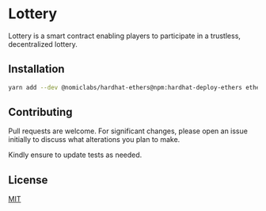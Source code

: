 # Lottery

Lottery is a smart contract enabling players to participate in a trustless, decentralized lottery.

## Installation

```bash
yarn add --dev @nomiclabs/hardhat-ethers@npm:hardhat-deploy-ethers ethers @nomiclabs/hardhat-etherscan @nomicfoundation/hardhat-chai-matchers chai @nomicfoundation/hardhat-ethers hardhat hardhat-contract-sizer hardhat-deploy hardhat-deploy-ethers hardhat-gas-reporter prettier prettier-plugin-solidity solhint solidity-coverage dotenv @chainlink/contracts
```

## Contributing

Pull requests are welcome. For significant changes, please open an issue initially to discuss what alterations you plan to make.

Kindly ensure to update tests as needed.

## License

[MIT](https://choosealicense.com/licenses/mit/)
